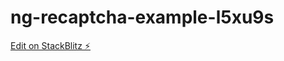# ng-recaptcha-example-l5xu9s

[Edit on StackBlitz ⚡️](https://stackblitz.com/edit/ng-recaptcha-example-l5xu9s)